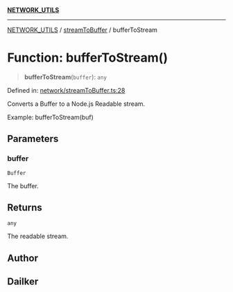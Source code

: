 [**NETWORK_UTILS**](../../README.md)

***

[NETWORK_UTILS](../../README.md) / [streamToBuffer](../README.md) / bufferToStream

# Function: bufferToStream()

> **bufferToStream**(`buffer`): `any`

Defined in: [network/streamToBuffer.ts:28](https://github.com/dailker/everyutil/blob/7c30ec40bbb398255a9be572db0a537e8bcb9c11/src/network/streamToBuffer.ts#L28)

Converts a Buffer to a Node.js Readable stream.

Example: bufferToStream(buf)

## Parameters

### buffer

`Buffer`

The buffer.

## Returns

`any`

The readable stream.

## Author

## Dailker
